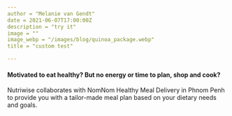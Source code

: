 ```yaml
---
author = "Melanie van Gendt"
date = 2021-06-07T17:00:00Z
description = "try it"
image = ""
image_webp = "/images/blog/quinoa_package.webp"
title = "custom test"

---
```

#### Motivated to eat healthy? But no energy or time to plan, shop and cook?

Nutriwise collaborates with NomNom Healthy Meal Delivery in Phnom Penh to provide you with a tailor-made meal plan based on your dietary needs and goals.
